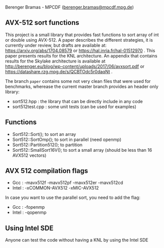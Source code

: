 Berenger Bramas - MPCDF (berenger.bramas@mpcdf.mpg.de)

## AVX-512 sort functions

This project is a small library that provides fast functions to sort array of int or double using AVX-512.
A paper describes the different strategies, it is currently under review, but drafts are available at:
https://arxiv.org/abs/1704.08579
or
https://hal.inria.fr/hal-01512970 .
This paper presents results for the KNL architecture.
An appendix that contains results for the Skylake architecture is available at http://berenger.eu/blog/wp-content/uploads/2017/06/avxsort.pdf or https://datashare.rzg.mpg.de/s/QCBTOdc5r0daqNt .


The branch `paper` contains some not very clean files that were used for benchmarks,
wherease the current master branch provides an header only library:
- sort512.hpp : the library that can be directly include in any code
- sort512test.cpp : some unit tests (can be used for examples)

##  Functions
- Sort512::Sort(); to sort an array
- Sort512::SortOmp(); to sort in parallel (need openmp)
- Sort512::Partition512(); to partition
- Sort512::SmallSort16V(); to sort a small array (should be less than 16 AVX512 vectors)


## AVX 512 compilation flags
- Gcc : -mavx512f -mavx512pf -mavx512er -mavx512cd
- Intel : -xCOMMON-AVX512 -xMIC-AVX512

In case you want to use the parallel sort, you need to add the flag:
- Gcc :  -fopenmp
- Intel :  -qopenmp

## Using Intel SDE

Anyone can test the code without having a KNL by using the Intel SDE